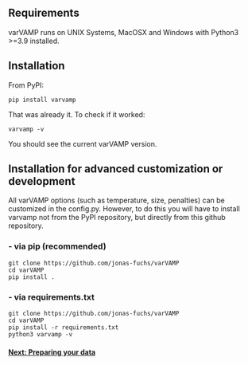 ## Requirements
varVAMP runs on UNIX Systems, MacOSX and Windows with Python3 >=3.9 installed.

## Installation

From PyPI:

```shell
pip install varvamp
```

That was already it. To check if it worked:

```shell
varvamp -v
```
You should see the current varVAMP version.

## Installation for advanced customization or development

All varVAMP options (such as temperature, size, penalties) can be customized in the config.py. However, to do this you will have to install varvamp not from the PyPI repository, but directly from this github repository.

### - via pip (recommended)

```shell
git clone https://github.com/jonas-fuchs/varVAMP
cd varVAMP
pip install .
```

### - via requirements.txt

```shell
git clone https://github.com/jonas-fuchs/varVAMP
cd varVAMP
pip install -r requirements.txt
python3 varvamp -v
```


#### [Next: Preparing your data](./preparing_the_data.md)
